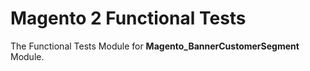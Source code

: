 # Magento 2 Functional Tests

The Functional Tests Module for **Magento_BannerCustomerSegment** Module.
